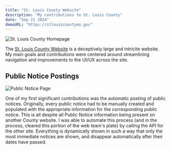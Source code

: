 ```yaml
---
title: "St. Louis County Website"
description: "My contributions to St. Louis County"
date: "Sep 21 2024"
demoURL: "https://stlouiscountymo.gov"
---
```


![St. Louis County Homepage](/slcwebsite_homepage.png)

The [St. Louis County Website](https://stlouiscountymo.gov) is a deceptively large and intricite website. My main goals and contributions were centered around streamlining navigation and improvements to the UI/UX across the site.

## Public Notice Postings
![Public Notice Page](/slcwebsite_publicNotices.png)

One of my first significant contributions was the automatic posting of public notices. Originally, every public notice had to be manually created and populated with the appropriate information for the corresponding public notice. This is all despite all Public Notice information being present on another County website. I was able to automate this process (and in the process, cleared this portion of the web team's plate) by calling the API for the other site. Everything is dynamically shown in such a way that only the most immediate notices are shown, and disappear automatically after their dates have passed.
